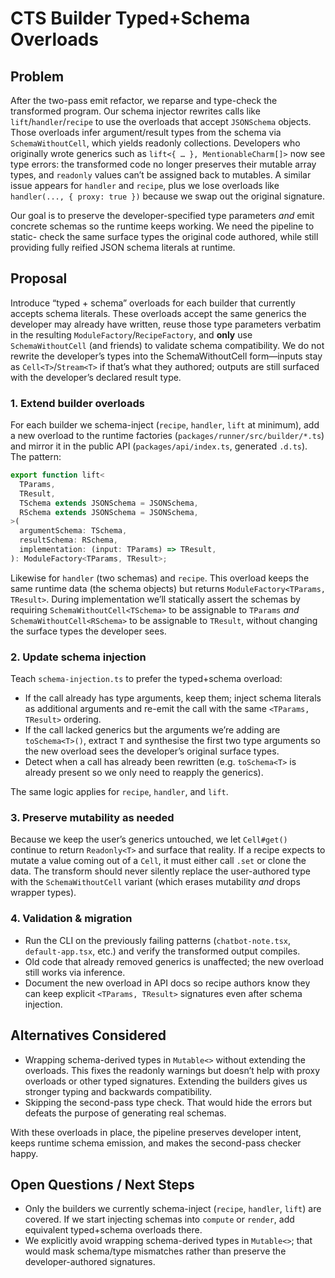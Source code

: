# CTS Builder Typed+Schema Overloads

## Problem

After the two-pass emit refactor, we reparse and type-check the transformed
program. Our schema injector rewrites calls like `lift`/`handler`/`recipe` to
use the overloads that accept `JSONSchema` objects. Those overloads infer
argument/result types from the schema via `SchemaWithoutCell`, which yields
readonly collections. Developers who originally wrote generics such as
`lift<{ … }, MentionableCharm[]>` now see type errors: the transformed code no
longer preserves their mutable array types, and `readonly` values can’t be
assigned back to mutables. A similar issue appears for `handler` and
`recipe`, plus we lose overloads like `handler(..., { proxy: true })` because
we swap out the original signature.

Our goal is to preserve the developer-specified type parameters *and* emit
concrete schemas so the runtime keeps working. We need the pipeline to static-
check the same surface types the original code authored, while still providing
fully reified JSON schema literals at runtime.

## Proposal

Introduce “typed + schema” overloads for each builder that currently accepts
schema literals. These overloads accept the same generics the developer may
already have written, reuse those type parameters verbatim in the resulting
`ModuleFactory`/`RecipeFactory`, and **only** use `SchemaWithoutCell` (and
friends) to validate schema compatibility. We do not rewrite the developer’s
types into the SchemaWithoutCell form—inputs stay as `Cell<T>`/`Stream<T>` if
that’s what they authored; outputs are still surfaced with the developer’s
declared result type.

### 1. Extend builder overloads

For each builder we schema-inject (`recipe`, `handler`, `lift` at minimum), add
a new overload to the runtime factories (`packages/runner/src/builder/*.ts`) and
mirror it in the public API (`packages/api/index.ts`, generated `.d.ts`). The
pattern:

```ts
export function lift<
  TParams,
  TResult,
  TSchema extends JSONSchema = JSONSchema,
  RSchema extends JSONSchema = JSONSchema,
>(
  argumentSchema: TSchema,
  resultSchema: RSchema,
  implementation: (input: TParams) => TResult,
): ModuleFactory<TParams, TResult>;
```

Likewise for `handler` (two schemas) and `recipe`. This overload keeps the same
runtime data (the schema objects) but returns `ModuleFactory<TParams, TResult>`.
During implementation we’ll statically assert the schemas by requiring
`SchemaWithoutCell<TSchema>` to be assignable to `TParams` *and*
`SchemaWithoutCell<RSchema>` to be assignable to `TResult`, without changing the
surface types the developer sees.

### 2. Update schema injection

Teach `schema-injection.ts` to prefer the typed+schema overload:

- If the call already has type arguments, keep them; inject schema literals as
  additional arguments and re-emit the call with the same `<TParams, TResult>`
  ordering.
- If the call lacked generics but the arguments we’re adding are
  `toSchema<T>()`, extract `T` and synthesise the first two type arguments so
  the new overload sees the developer’s original surface types.
- Detect when a call has already been rewritten (e.g. `toSchema<T>` is already
  present so we only need to reapply the generics).

The same logic applies for `recipe`, `handler`, and `lift`.

### 3. Preserve mutability as needed

Because we keep the user’s generics untouched, we let `Cell#get()` continue to
return `Readonly<T>` and surface that reality. If a recipe expects to mutate a
value coming out of a `Cell`, it must either call `.set` or clone the data. The
transform should never silently replace the user-authored type with the
`SchemaWithoutCell` variant (which erases mutability *and* drops wrapper types).

### 4. Validation & migration

- Run the CLI on the previously failing patterns (`chatbot-note.tsx`,
  `default-app.tsx`, etc.) and verify the transformed output compiles.
- Old code that already removed generics is unaffected; the new overload still
  works via inference.
- Document the new overload in API docs so recipe authors know they can keep
  explicit `<TParams, TResult>` signatures even after schema injection.

## Alternatives Considered

- Wrapping schema-derived types in `Mutable<>` without extending the overloads.
  This fixes the readonly warnings but doesn’t help with proxy overloads or
  other typed signatures. Extending the builders gives us stronger typing and
  backwards compatibility.
- Skipping the second-pass type check. That would hide the errors but defeats
  the purpose of generating real schemas.

With these overloads in place, the pipeline preserves developer intent, keeps
runtime schema emission, and makes the second-pass checker happy.

## Open Questions / Next Steps

- Only the builders we currently schema-inject (`recipe`, `handler`, `lift`) are covered.
  If we start injecting schemas into `compute` or `render`, add equivalent typed+schema
  overloads there.
- We explicitly avoid wrapping schema-derived types in `Mutable<>`; that would mask
  schema/type mismatches rather than preserve the developer-authored signatures.
